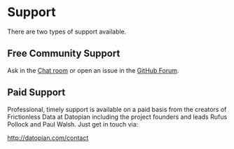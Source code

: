 # Support

There are two types of support available.
 
## Free Community Support

Ask in the [Chat room][chat] or open an issue in the [GitHub Forum][forum].

[chat]: https://gitter.im/frictionlessdata/chat
[forum]: https://github.com/frictionlessdata/forum

## Paid Support

Professional, timely support is available on a paid basis from the creators of Frictionless Data at Datopian including the project founders and leads Rufus Pollock and Paul Walsh. Just get in touch via:

http://datopian.com/contact

